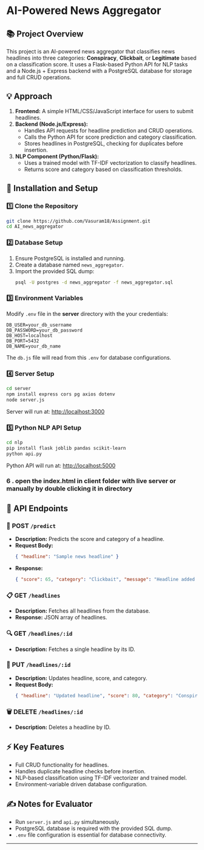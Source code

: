 
# AI-Powered News Aggregator

## 📚 Project Overview
This project is an AI-powered news aggregator that classifies news headlines into three categories: **Conspiracy**, **Clickbait**, or **Legitimate** based on a classification score. It uses a Flask-based Python API for NLP tasks and a Node.js + Express backend with a PostgreSQL database for storage and full CRUD operations.

## 💡 Approach
1. **Frontend:** A simple HTML/CSS/JavaScript interface for users to submit headlines.
2. **Backend (Node.js/Express):** 
   - Handles API requests for headline prediction and CRUD operations.
   - Calls the Python API for score prediction and category classification.
   - Stores headlines in PostgreSQL, checking for duplicates before insertion.
3. **NLP Component (Python/Flask):** 
   - Uses a trained model with TF-IDF vectorization to classify headlines.
   - Returns score and category based on classification thresholds.

## 🔧 Installation and Setup

### 1️⃣ Clone the Repository
```bash
git clone https://github.com/Vasuram18/Assignment.git
cd AI_news_aggregator
```

### 2️⃣ Database Setup
1. Ensure PostgreSQL is installed and running.  
2. Create a database named `news_aggregator`.  
3. Import the provided SQL dump:
   ```bash
   psql -U postgres -d news_aggregator -f news_aggregator.sql
   ```

### 3️⃣ Environment Variables
Modify `.env` file in the **server** directory with the your credentials:
```env
DB_USER=your_db_username
DB_PASSWORD=your_db_password
DB_HOST=localhost
DB_PORT=5432
DB_NAME=your_db_name
```
The `db.js` file will read from this `.env` for database configurations.

### 4️⃣ Server Setup
```bash
cd server
npm install express cors pg axios dotenv
node server.js
```
Server will run at: [http://localhost:3000](http://localhost:3000)

### 5️⃣ Python NLP API Setup
```bash
cd nlp
pip install flask joblib pandas scikit-learn
python api.py
```
Python API will run at: [http://localhost:5000](http://localhost:5000)

### 6 . open the index.html in client folder with live server or manually by double clicking it in directory

## 🔗 API Endpoints

### 🌟 **POST** `/predict`
- **Description:** Predicts the score and category of a headline.
- **Request Body:**
  ```json
  { "headline": "Sample news headline" }
  ```
- **Response:**
  ```json
  { "score": 65, "category": "Clickbait", "message": "Headline added successfully" }
  ```

### 📋 **GET** `/headlines`
- **Description:** Fetches all headlines from the database.
- **Response:** JSON array of headlines.

### 🔍 **GET** `/headlines/:id`
- **Description:** Fetches a single headline by its ID.

### 📝 **PUT** `/headlines/:id`
- **Description:** Updates headline, score, and category.
- **Request Body:**
  ```json
  { "headline": "Updated headline", "score": 80, "category": "Conspiracy" }
  ```

### 🗑️ **DELETE** `/headlines/:id`
- **Description:** Deletes a headline by ID.

## ⚡ Key Features
- Full CRUD functionality for headlines.
- Handles duplicate headline checks before insertion.
- NLP-based classification using TF-IDF vectorizer and trained model.
- Environment-variable driven database configuration.

## ✍️ Notes for Evaluator
- Run `server.js` and `api.py` simultaneously.
- PostgreSQL database is required with the provided SQL dump.
- `.env` file configuration is essential for database connectivity.

---

